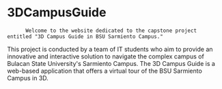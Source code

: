 # 3DCampusGuide 
          Welcome to the website dedicated to the capstone project entitled "3D Campus Guide in BSU Sarmiento Campus."
   This project is conducted by a team of IT students who aim to provide an
  innovative and interactive solution to navigate the complex campus
  of Bulacan State University's Sarmiento Campus. The 3D Campus
  Guide is a web-based application that offers a virtual tour of the
  BSU Sarmiento Campus in 3D.
